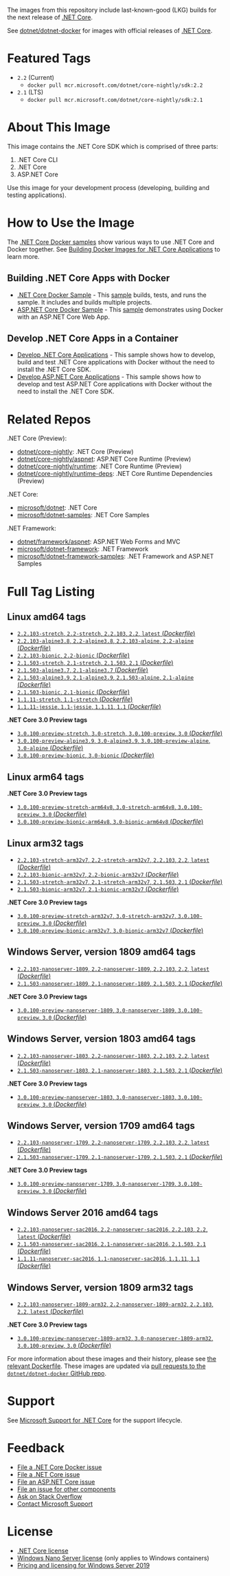 The images from this repository include last-known-good (LKG) builds for the next release of [.NET Core](https://github.com/dotnet/core).

See [dotnet/dotnet-docker](https://hub.docker.com/r/microsoft/dotnet/) for images with official releases of [.NET Core](https://github.com/dotnet/core).

# Featured Tags

* `2.2` (Current)
  * `docker pull mcr.microsoft.com/dotnet/core-nightly/sdk:2.2`
* `2.1` (LTS)
  * `docker pull mcr.microsoft.com/dotnet/core-nightly/sdk:2.1`

# About This Image

This image contains the .NET Core SDK which is comprised of three parts:

1. .NET Core CLI
1. .NET Core
1. ASP.NET Core

Use this image for your development process (developing, building and testing applications).

# How to Use the Image

The [.NET Core Docker samples](https://github.com/dotnet/dotnet-docker/blob/master/samples/README.md) show various ways to use .NET Core and Docker together. See [Building Docker Images for .NET Core Applications](https://docs.microsoft.com/dotnet/core/docker/building-net-docker-images) to learn more.

## Building .NET Core Apps with Docker

* [.NET Core Docker Sample](https://github.com/dotnet/dotnet-docker/blob/master/samples/dotnetapp/README.md) - This [sample](https://github.com/dotnet/dotnet-docker/blob/master/samples/dotnetapp/Dockerfile) builds, tests, and runs the sample. It includes and builds multiple projects.
* [ASP.NET Core Docker Sample](https://github.com/dotnet/dotnet-docker/blob/master/samples/aspnetapp/README.md) - This [sample](https://github.com/dotnet/dotnet-docker/blob/master/samples/aspnetapp/Dockerfile) demonstrates using Docker with an ASP.NET Core Web App.

## Develop .NET Core Apps in a Container

* [Develop .NET Core Applications](https://github.com/dotnet/dotnet-docker/blob/master/samples/dotnetapp/dotnet-docker-dev-in-container.md) - This sample shows how to develop, build and test .NET Core applications with Docker without the need to install the .NET Core SDK.
* [Develop ASP.NET Core Applications](https://github.com/dotnet/dotnet-docker/blob/master/samples/aspnetapp/aspnet-docker-dev-in-container.md) - This sample shows how to develop and test ASP.NET Core applications with Docker without the need to install the .NET Core SDK.

# Related Repos

.NET Core (Preview):

* [dotnet/core-nightly](https://hub.docker.com/_/microsoft-dotnet-core-nightly/): .NET Core (Preview)
* [dotnet/core-nightly/aspnet](https://hub.docker.com/_/microsoft-dotnet-core-nightly-aspnet/): ASP.NET Core Runtime (Preview)
* [dotnet/core-nightly/runtime](https://hub.docker.com/_/microsoft-dotnet-core-nightly-runtime/): .NET Core Runtime (Preview)
* [dotnet/core-nightly/runtime-deps](https://hub.docker.com/_/microsoft-dotnet-core-nightly-runtime-deps/): .NET Core Runtime Dependencies (Preview)

.NET Core:

* [microsoft/dotnet](https://hub.docker.com/r/microsoft/dotnet/): .NET Core
* [microsoft/dotnet-samples](https://hub.docker.com/r/microsoft/dotnet/): .NET Core Samples

.NET Framework:

* [dotnet/framework/aspnet](https://hub.docker.com/_/microsoft-dotnet-framework-aspnet): ASP.NET Web Forms and MVC
* [microsoft/dotnet-framework](https://hub.docker.com/r/microsoft/dotnet-framework/): .NET Framework
* [microsoft/dotnet-framework-samples](https://hub.docker.com/r/microsoft/dotnet-framework-samples/): .NET Framework and ASP.NET Samples

# Full Tag Listing

## Linux amd64 tags

- [`2.2.103-stretch`, `2.2-stretch`, `2.2.103`, `2.2`, `latest` (*Dockerfile*)](https://github.com/dotnet/dotnet-docker/blob/nightly/2.2/sdk/stretch/amd64/Dockerfile)
- [`2.2.103-alpine3.8`, `2.2-alpine3.8`, `2.2.103-alpine`, `2.2-alpine` (*Dockerfile*)](https://github.com/dotnet/dotnet-docker/blob/nightly/2.2/sdk/alpine3.8/amd64/Dockerfile)
- [`2.2.103-bionic`, `2.2-bionic` (*Dockerfile*)](https://github.com/dotnet/dotnet-docker/blob/nightly/2.2/sdk/bionic/amd64/Dockerfile)
- [`2.1.503-stretch`, `2.1-stretch`, `2.1.503`, `2.1` (*Dockerfile*)](https://github.com/dotnet/dotnet-docker/blob/nightly/2.1/sdk/stretch/amd64/Dockerfile)
- [`2.1.503-alpine3.7`, `2.1-alpine3.7` (*Dockerfile*)](https://github.com/dotnet/dotnet-docker/blob/nightly/2.1/sdk/alpine3.7/amd64/Dockerfile)
- [`2.1.503-alpine3.9`, `2.1-alpine3.9`, `2.1.503-alpine`, `2.1-alpine` (*Dockerfile*)](https://github.com/dotnet/dotnet-docker/blob/nightly/2.1/sdk/alpine3.9/amd64/Dockerfile)
- [`2.1.503-bionic`, `2.1-bionic` (*Dockerfile*)](https://github.com/dotnet/dotnet-docker/blob/nightly/2.1/sdk/bionic/amd64/Dockerfile)
- [`1.1.11-stretch`, `1.1-stretch` (*Dockerfile*)](https://github.com/dotnet/dotnet-docker/blob/nightly/1.1/sdk/stretch/amd64/Dockerfile)
- [`1.1.11-jessie`, `1.1-jessie`, `1.1.11`, `1.1` (*Dockerfile*)](https://github.com/dotnet/dotnet-docker/blob/nightly/1.1/sdk/jessie/amd64/Dockerfile)

**.NET Core 3.0 Preview tags**

- [`3.0.100-preview-stretch`, `3.0-stretch`, `3.0.100-preview`, `3.0` (*Dockerfile*)](https://github.com/dotnet/dotnet-docker/blob/nightly/3.0/sdk/stretch/amd64/Dockerfile)
- [`3.0.100-preview-alpine3.9`, `3.0-alpine3.9`, `3.0.100-preview-alpine`, `3.0-alpine` (*Dockerfile*)](https://github.com/dotnet/dotnet-docker/blob/nightly/3.0/sdk/alpine3.9/amd64/Dockerfile)
- [`3.0.100-preview-bionic`, `3.0-bionic` (*Dockerfile*)](https://github.com/dotnet/dotnet-docker/blob/nightly/3.0/sdk/bionic/amd64/Dockerfile)

## Linux arm64 tags

**.NET Core 3.0 Preview tags**

- [`3.0.100-preview-stretch-arm64v8`, `3.0-stretch-arm64v8`, `3.0.100-preview`, `3.0` (*Dockerfile*)](https://github.com/dotnet/dotnet-docker/blob/nightly/3.0/sdk/stretch/arm64v8/Dockerfile)
- [`3.0.100-preview-bionic-arm64v8`, `3.0-bionic-arm64v8` (*Dockerfile*)](https://github.com/dotnet/dotnet-docker/blob/nightly/3.0/sdk/bionic/arm64v8/Dockerfile)

## Linux arm32 tags

- [`2.2.103-stretch-arm32v7`, `2.2-stretch-arm32v7`, `2.2.103`, `2.2`, `latest` (*Dockerfile*)](https://github.com/dotnet/dotnet-docker/blob/nightly/2.2/sdk/stretch/arm32v7/Dockerfile)
- [`2.2.103-bionic-arm32v7`, `2.2-bionic-arm32v7` (*Dockerfile*)](https://github.com/dotnet/dotnet-docker/blob/nightly/2.2/sdk/bionic/arm32v7/Dockerfile)
- [`2.1.503-stretch-arm32v7`, `2.1-stretch-arm32v7`, `2.1.503`, `2.1` (*Dockerfile*)](https://github.com/dotnet/dotnet-docker/blob/nightly/2.1/sdk/stretch/arm32v7/Dockerfile)
- [`2.1.503-bionic-arm32v7`, `2.1-bionic-arm32v7` (*Dockerfile*)](https://github.com/dotnet/dotnet-docker/blob/nightly/2.1/sdk/bionic/arm32v7/Dockerfile)

**.NET Core 3.0 Preview tags**

- [`3.0.100-preview-stretch-arm32v7`, `3.0-stretch-arm32v7`, `3.0.100-preview`, `3.0` (*Dockerfile*)](https://github.com/dotnet/dotnet-docker/blob/nightly/3.0/sdk/stretch/arm32v7/Dockerfile)
- [`3.0.100-preview-bionic-arm32v7`, `3.0-bionic-arm32v7` (*Dockerfile*)](https://github.com/dotnet/dotnet-docker/blob/nightly/3.0/sdk/bionic/arm32v7/Dockerfile)

## Windows Server, version 1809 amd64 tags

- [`2.2.103-nanoserver-1809`, `2.2-nanoserver-1809`, `2.2.103`, `2.2`, `latest` (*Dockerfile*)](https://github.com/dotnet/dotnet-docker/blob/nightly/2.2/sdk/nanoserver-1809/amd64/Dockerfile)
- [`2.1.503-nanoserver-1809`, `2.1-nanoserver-1809`, `2.1.503`, `2.1` (*Dockerfile*)](https://github.com/dotnet/dotnet-docker/blob/nightly/2.1/sdk/nanoserver-1809/amd64/Dockerfile)

**.NET Core 3.0 Preview tags**

- [`3.0.100-preview-nanoserver-1809`, `3.0-nanoserver-1809`, `3.0.100-preview`, `3.0` (*Dockerfile*)](https://github.com/dotnet/dotnet-docker/blob/nightly/3.0/sdk/nanoserver-1809/amd64/Dockerfile)

## Windows Server, version 1803 amd64 tags

- [`2.2.103-nanoserver-1803`, `2.2-nanoserver-1803`, `2.2.103`, `2.2`, `latest` (*Dockerfile*)](https://github.com/dotnet/dotnet-docker/blob/nightly/2.2/sdk/nanoserver-1803/amd64/Dockerfile)
- [`2.1.503-nanoserver-1803`, `2.1-nanoserver-1803`, `2.1.503`, `2.1` (*Dockerfile*)](https://github.com/dotnet/dotnet-docker/blob/nightly/2.1/sdk/nanoserver-1803/amd64/Dockerfile)

**.NET Core 3.0 Preview tags**

- [`3.0.100-preview-nanoserver-1803`, `3.0-nanoserver-1803`, `3.0.100-preview`, `3.0` (*Dockerfile*)](https://github.com/dotnet/dotnet-docker/blob/nightly/3.0/sdk/nanoserver-1803/amd64/Dockerfile)

## Windows Server, version 1709 amd64 tags

- [`2.2.103-nanoserver-1709`, `2.2-nanoserver-1709`, `2.2.103`, `2.2`, `latest` (*Dockerfile*)](https://github.com/dotnet/dotnet-docker/blob/nightly/2.2/sdk/nanoserver-1709/amd64/Dockerfile)
- [`2.1.503-nanoserver-1709`, `2.1-nanoserver-1709`, `2.1.503`, `2.1` (*Dockerfile*)](https://github.com/dotnet/dotnet-docker/blob/nightly/2.1/sdk/nanoserver-1709/amd64/Dockerfile)

**.NET Core 3.0 Preview tags**

- [`3.0.100-preview-nanoserver-1709`, `3.0-nanoserver-1709`, `3.0.100-preview`, `3.0` (*Dockerfile*)](https://github.com/dotnet/dotnet-docker/blob/nightly/3.0/sdk/nanoserver-1709/amd64/Dockerfile)

## Windows Server 2016 amd64 tags

- [`2.2.103-nanoserver-sac2016`, `2.2-nanoserver-sac2016`, `2.2.103`, `2.2`, `latest` (*Dockerfile*)](https://github.com/dotnet/dotnet-docker/blob/nightly/2.2/sdk/nanoserver-sac2016/amd64/Dockerfile)
- [`2.1.503-nanoserver-sac2016`, `2.1-nanoserver-sac2016`, `2.1.503`, `2.1` (*Dockerfile*)](https://github.com/dotnet/dotnet-docker/blob/nightly/2.1/sdk/nanoserver-sac2016/amd64/Dockerfile)
- [`1.1.11-nanoserver-sac2016`, `1.1-nanoserver-sac2016`, `1.1.11`, `1.1` (*Dockerfile*)](https://github.com/dotnet/dotnet-docker/blob/nightly/1.1/sdk/nanoserver-sac2016/amd64/Dockerfile)

## Windows Server, version 1809 arm32 tags

- [`2.2.103-nanoserver-1809-arm32`, `2.2-nanoserver-1809-arm32`, `2.2.103`, `2.2`, `latest` (*Dockerfile*)](https://github.com/dotnet/dotnet-docker/blob/nightly/2.2/sdk/nanoserver-1809/arm32/Dockerfile)

**.NET Core 3.0 Preview tags**

- [`3.0.100-preview-nanoserver-1809-arm32`, `3.0-nanoserver-1809-arm32`, `3.0.100-preview`, `3.0` (*Dockerfile*)](https://github.com/dotnet/dotnet-docker/blob/nightly/3.0/sdk/nanoserver-1809/arm32/Dockerfile)

For more information about these images and their history, please see [the relevant Dockerfile](https://github.com/dotnet/dotnet-docker/search?utf8=%E2%9C%93&q=FROM&type=Code). These images are updated via [pull requests to the `dotnet/dotnet-docker` GitHub repo](https://github.com/dotnet/dotnet-docker/pulls).

# Support

See [Microsoft Support for .NET Core](https://github.com/dotnet/core/blob/master/microsoft-support.md) for the support lifecycle.

# Feedback

* [File a .NET Core Docker issue](https://github.com/dotnet/dotnet-docker/issues)
* [File a .NET Core issue](https://github.com/dotnet/core/issues)
* [File an ASP.NET Core issue](https://github.com/aspnet/home/issues)
* [File an issue for other components](Documentation/core-repos.md)
* [Ask on Stack Overflow](https://stackoverflow.com/questions/tagged/.net-core)
* [Contact Microsoft Support](https://support.microsoft.com/contactus/)

# License

* [.NET Core license](https://github.com/dotnet/dotnet-docker/blob/master/LICENSE)
* [Windows Nano Server license](https://hub.docker.com/r/microsoft/nanoserver/) (only applies to Windows containers)
* [Pricing and licensing for Windows Server 2019](https://www.microsoft.com/en-us/cloud-platform/windows-server-pricing)
